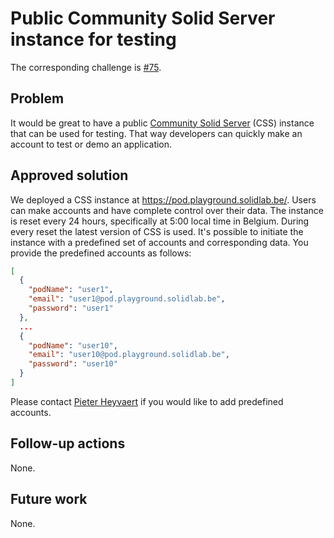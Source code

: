 <!--
Fill in the WebIDs of the people below.
Leave this in comments!
It's possible to have multiple people per role.

Challenge/scenario creator:
  - https://pieterheyvaert.com/#me
Solution creator:
  - https://data.knows.idlab.ugent.be/person/twalcarius/#me
Report writer:
  - https://pieterheyvaert.com/#me
-->

# Public Community Solid Server instance for testing

The corresponding challenge is [#75](https://github.com/SolidLabResearch/Challenges/issues/75).

## Problem

It would be great to have a public [Community Solid Server](https://github.com/CommunitySolidServer/CommunitySolidServer)
(CSS) instance that can be used for testing. 
That way developers can quickly make an account to test or demo an application.

## Approved solution

We deployed a CSS instance at https://pod.playground.solidlab.be/.
Users can make accounts and 
have complete control over their data.
The instance is reset every 24 hours,
specifically at 5:00 local time in Belgium.
During every reset the latest version of CSS is used.
It's possible to initiate the instance with a predefined set of accounts and corresponding data.
You provide the predefined accounts as follows:

```json
[
  {
    "podName": "user1",
    "email": "user1@pod.playground.solidlab.be",
    "password": "user1"
  },
  ...
  {
    "podName": "user10",
    "email": "user10@pod.playground.solidlab.be",
    "password": "user10"
  }
]
```

Please contact [Pieter Heyvaert](mailto:pieter.heyvaert@ugent.be) if you would like to add predefined accounts.

## Follow-up actions

None.

## Future work

None.
